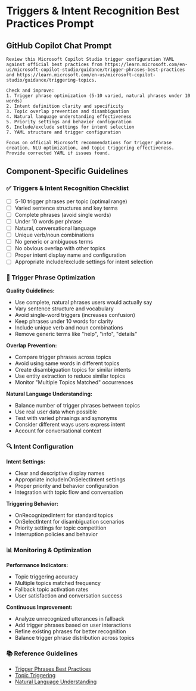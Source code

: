 # Triggers & Intent Recognition Best Practices Prompt

## GitHub Copilot Chat Prompt

```
Review this Microsoft Copilot Studio trigger configuration YAML against official best practices from https://learn.microsoft.com/en-us/microsoft-copilot-studio/guidance/trigger-phrases-best-practices and https://learn.microsoft.com/en-us/microsoft-copilot-studio/guidance/triggering-topics.

Check and improve:
1. Trigger phrase optimization (5-10 varied, natural phrases under 10 words)
2. Intent definition clarity and specificity
3. Topic overlap prevention and disambiguation
4. Natural language understanding effectiveness
5. Priority settings and behavior configuration
6. Include/exclude settings for intent selection
7. YAML structure and trigger configuration

Focus on official Microsoft recommendations for trigger phrase creation, NLU optimization, and topic triggering effectiveness. Provide corrected YAML if issues found.
```

## Component-Specific Guidelines

### ✅ Triggers & Intent Recognition Checklist
- [ ] 5-10 trigger phrases per topic (optimal range)
- [ ] Varied sentence structures and key terms
- [ ] Complete phrases (avoid single words)
- [ ] Under 10 words per phrase
- [ ] Natural, conversational language
- [ ] Unique verb/noun combinations
- [ ] No generic or ambiguous terms
- [ ] No obvious overlap with other topics
- [ ] Proper intent display name and configuration
- [ ] Appropriate include/exclude settings for intent selection

### 🎯 Trigger Phrase Optimization

**Quality Guidelines:**
- Use complete, natural phrases users would actually say
- Vary sentence structure and vocabulary
- Avoid single-word triggers (increases confusion)
- Keep phrases under 10 words for clarity
- Include unique verb and noun combinations
- Remove generic terms like "help", "info", "details"

**Overlap Prevention:**
- Compare trigger phrases across topics
- Avoid using same words in different topics
- Create disambiguation topics for similar intents
- Use entity extraction to reduce similar topics
- Monitor "Multiple Topics Matched" occurrences

**Natural Language Understanding:**
- Balance number of trigger phrases between topics
- Use real user data when possible
- Test with varied phrasings and synonyms
- Consider different ways users express intent
- Account for conversational context

### 🔍 Intent Configuration

**Intent Settings:**
- Clear and descriptive display names
- Appropriate includeInOnSelectIntent settings
- Proper priority and behavior configuration
- Integration with topic flow and conversation

**Triggering Behavior:**
- OnRecognizedIntent for standard topics
- OnSelectIntent for disambiguation scenarios
- Priority settings for topic competition
- Interruption policies and behavior

### 📊 Monitoring & Optimization

**Performance Indicators:**
- Topic triggering accuracy
- Multiple topics matched frequency
- Fallback topic activation rates
- User satisfaction and conversation success

**Continuous Improvement:**
- Analyze unrecognized utterances in fallback
- Add trigger phrases based on user interactions
- Refine existing phrases for better recognition
- Balance trigger phrase distribution across topics

### 📚 Reference Guidelines
- [Trigger Phrases Best Practices](https://learn.microsoft.com/en-us/microsoft-copilot-studio/guidance/trigger-phrases-best-practices)
- [Topic Triggering](https://learn.microsoft.com/en-us/microsoft-copilot-studio/guidance/triggering-topics)
- [Natural Language Understanding](https://learn.microsoft.com/en-us/microsoft-copilot-studio/advanced-ai-features)
